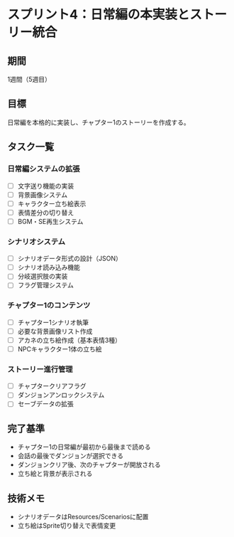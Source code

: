 # スプリント4：日常編の本実装とストーリー統合

## 期間
1週間（5週目）

## 目標
日常編を本格的に実装し、チャプター1のストーリーを作成する。

## タスク一覧

### 日常編システムの拡張
- [ ] 文字送り機能の実装
- [ ] 背景画像システム
- [ ] キャラクター立ち絵表示
- [ ] 表情差分の切り替え
- [ ] BGM・SE再生システム

### シナリオシステム
- [ ] シナリオデータ形式の設計（JSON）
- [ ] シナリオ読み込み機能
- [ ] 分岐選択肢の実装
- [ ] フラグ管理システム

### チャプター1のコンテンツ
- [ ] チャプター1シナリオ執筆
- [ ] 必要な背景画像リスト作成
- [ ] アカネの立ち絵作成（基本表情3種）
- [ ] NPCキャラクター1体の立ち絵

### ストーリー進行管理
- [ ] チャプタークリアフラグ
- [ ] ダンジョンアンロックシステム
- [ ] セーブデータの拡張

## 完了基準
- チャプター1の日常編が最初から最後まで読める
- 会話の最後でダンジョンが選択できる
- ダンジョンクリア後、次のチャプターが開放される
- 立ち絵と背景が表示される

## 技術メモ
- シナリオデータはResources/Scenariosに配置
- 立ち絵はSprite切り替えで表情変更